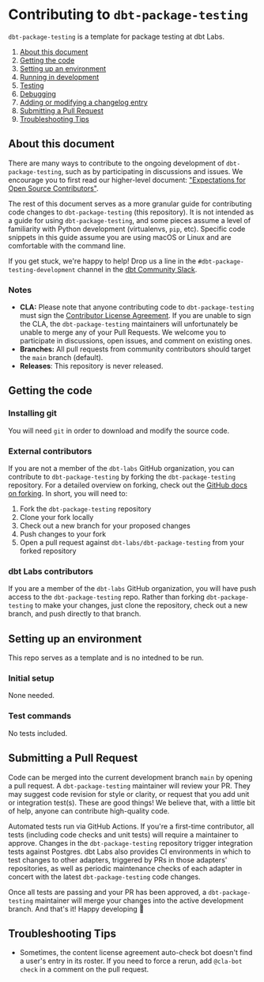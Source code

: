 # Contributing to `dbt-package-testing`

`dbt-package-testing` is a template for package testing at dbt Labs.


1. [About this document](#about-this-document)
2. [Getting the code](#getting-the-code)
3. [Setting up an environment](#setting-up-an-environment)
4. [Running in development](#running-dbt-package-testing-in-development)
5. [Testing](#testing)
6. [Debugging](#debugging)
7. [Adding or modifying a changelog entry](#adding-or-modifying-a-changelog-entry)
8. [Submitting a Pull Request](#submitting-a-pull-request)
9. [Troubleshooting Tips](#troubleshooting-tips)

## About this document

There are many ways to contribute to the ongoing development of `dbt-package-testing`, such as by participating in discussions and issues. We encourage you to first read our higher-level document: ["Expectations for Open Source Contributors"](https://docs.getdbt.com/docs/contributing/oss-expectations).

The rest of this document serves as a more granular guide for contributing code changes to `dbt-package-testing` (this repository). It is not intended as a guide for using `dbt-package-testing`, and some pieces assume a level of familiarity with Python development (virtualenvs, `pip`, etc). Specific code snippets in this guide assume you are using macOS or Linux and are comfortable with the command line.

If you get stuck, we're happy to help! Drop us a line in the `#dbt-package-testing-development` channel in the [dbt Community Slack](https://community.getdbt.com).

### Notes

- **CLA:** Please note that anyone contributing code to `dbt-package-testing` must sign the [Contributor License Agreement](https://docs.getdbt.com/docs/contributor-license-agreements). If you are unable to sign the CLA, the `dbt-package-testing` maintainers will unfortunately be unable to merge any of your Pull Requests. We welcome you to participate in discussions, open issues, and comment on existing ones.
- **Branches:** All pull requests from community contributors should target the `main` branch (default).
- **Releases**: This repository is never released.

## Getting the code

### Installing git

You will need `git` in order to download and modify the source code.

### External contributors

If you are not a member of the `dbt-labs` GitHub organization, you can contribute to `dbt-package-testing` by forking the `dbt-package-testing` repository. For a detailed overview on forking, check out the [GitHub docs on forking](https://help.github.com/en/articles/fork-a-repo). In short, you will need to:

1. Fork the `dbt-package-testing` repository
2. Clone your fork locally
3. Check out a new branch for your proposed changes
4. Push changes to your fork
5. Open a pull request against `dbt-labs/dbt-package-testing` from your forked repository

### dbt Labs contributors

If you are a member of the `dbt-labs` GitHub organization, you will have push access to the `dbt-package-testing` repo. Rather than forking `dbt-package-testing` to make your changes, just clone the repository, check out a new branch, and push directly to that branch.

## Setting up an environment

This repo serves as a template and is no intedned to be run.

### Initial setup

None needed.

### Test commands

No tests included.

## Submitting a Pull Request

Code can be merged into the current development branch `main` by opening a pull request. A `dbt-package-testing` maintainer will review your PR. They may suggest code revision for style or clarity, or request that you add unit or integration test(s). These are good things! We believe that, with a little bit of help, anyone can contribute high-quality code.

Automated tests run via GitHub Actions. If you're a first-time contributor, all tests (including code checks and unit tests) will require a maintainer to approve. Changes in the `dbt-package-testing` repository trigger integration tests against Postgres. dbt Labs also provides CI environments in which to test changes to other adapters, triggered by PRs in those adapters' repositories, as well as periodic maintenance checks of each adapter in concert with the latest `dbt-package-testing` code changes.

Once all tests are passing and your PR has been approved, a `dbt-package-testing` maintainer will merge your changes into the active development branch. And that's it! Happy developing :tada:

## Troubleshooting Tips
- Sometimes, the content license agreement auto-check bot doesn't find a user's entry in its roster. If you need to force a rerun, add `@cla-bot check` in a comment on the pull request.
